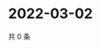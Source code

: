 # 2022-03-02

共 0 条

<!-- BEGIN WEIBO -->
<!-- 最后更新时间 Wed Mar 02 2022 11:20:36 GMT+0800 (China Standard Time) -->

<!-- END WEIBO -->

